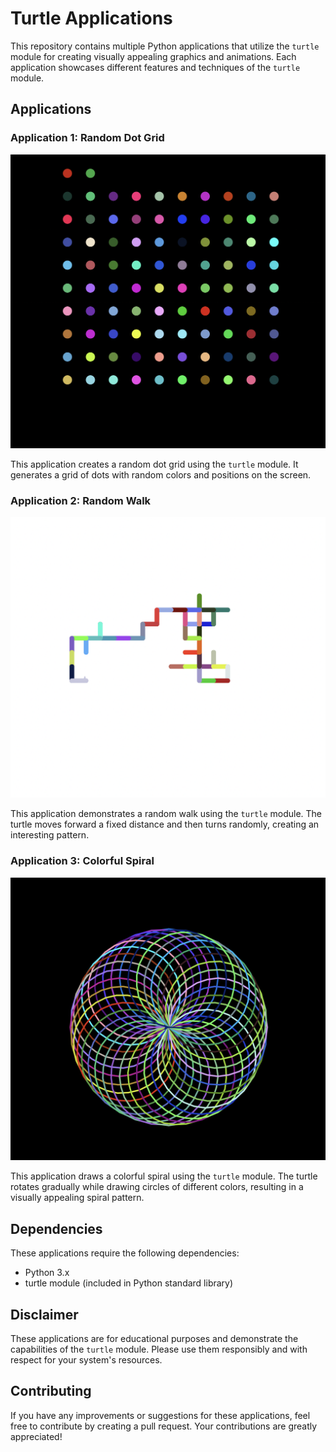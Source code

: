 # Turtle Applications

This repository contains multiple Python applications that utilize the `turtle` module for creating visually appealing graphics and animations. Each application showcases different features and techniques of the `turtle` module.

## Applications

### Application 1: Random Dot Grid
<img src="img/hirst_painting.png">

This application creates a random dot grid using the `turtle` module. It generates a grid of dots with random colors and positions on the screen.

### Application 2: Random Walk
<img src="img/random_walk.png">

This application demonstrates a random walk using the `turtle` module. The turtle moves forward a fixed distance and then turns randomly, creating an interesting pattern.

### Application 3: Colorful Spiral
<img src="img/spirograph.png">

This application draws a colorful spiral using the `turtle` module. The turtle rotates gradually while drawing circles of different colors, resulting in a visually appealing spiral pattern.

## Dependencies

These applications require the following dependencies:

- Python 3.x
- turtle module (included in Python standard library)

## Disclaimer

These applications are for educational purposes and demonstrate the capabilities of the `turtle` module. Please use them responsibly and with respect for your system's resources.

## Contributing

If you have any improvements or suggestions for these applications, feel free to contribute by creating a pull request. Your contributions are greatly appreciated!
